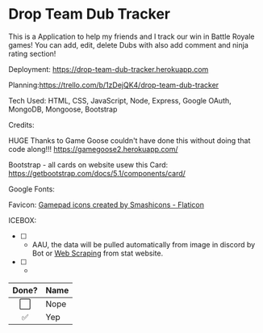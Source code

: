 # Drop Team Dub Tracker


This is a Application to help my friends and I track our win in Battle Royale games! You can add, edit, delete Dubs with also add comment and ninja rating section!

Deployment: https://drop-team-dub-tracker.herokuapp.com

Planning:https://trello.com/b/1zDejQK4/drop-team-dub-tracker

Tech Used: HTML, CSS, JavaScript, Node, Express, Google OAuth, MongoDB, Mongoose, Bootstrap

Credits:

HUGE Thanks to Game Goose couldn't have done this without doing that code along!!! 
    https://gamegoose2.herokuapp.com/

Bootstrap - all cards on website usew this
    Card: https://getbootstrap.com/docs/5.1/components/card/

Google Fonts:

Favicon: <a href='https://www.flaticon.com/free-icons/gamepad'> Gamepad icons created by Smashicons - Flaticon</a>


ICEBOX:
<br>
-[ ] - AAU, the data will be pulled automatically from image in discord by Bot or <a href="https://www.scrapingbee.com/blog/web-scraping-javascript/">Web Scraping</a> from stat website.<br>
-[ ] - <br>
Done? | Name
:---:| ---
⬜️| Nope
✅| Yep